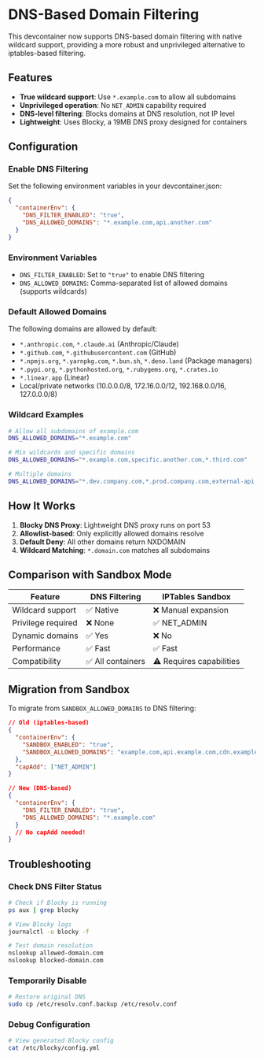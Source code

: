 # DNS-Based Domain Filtering

This devcontainer now supports DNS-based domain filtering with native wildcard support, providing a more robust and unprivileged alternative to iptables-based filtering.

## Features

- **True wildcard support**: Use `*.example.com` to allow all subdomains
- **Unprivileged operation**: No `NET_ADMIN` capability required
- **DNS-level filtering**: Blocks domains at DNS resolution, not IP level
- **Lightweight**: Uses Blocky, a 19MB DNS proxy designed for containers

## Configuration

### Enable DNS Filtering

Set the following environment variables in your devcontainer.json:

```json
{
  "containerEnv": {
    "DNS_FILTER_ENABLED": "true",
    "DNS_ALLOWED_DOMAINS": "*.example.com,api.another.com"
  }
}
```

### Environment Variables

- `DNS_FILTER_ENABLED`: Set to `"true"` to enable DNS filtering
- `DNS_ALLOWED_DOMAINS`: Comma-separated list of allowed domains (supports wildcards)

### Default Allowed Domains

The following domains are allowed by default:
- `*.anthropic.com`, `*.claude.ai` (Anthropic/Claude)
- `*.github.com`, `*.githubusercontent.com` (GitHub)
- `*.npmjs.org`, `*.yarnpkg.com`, `*.bun.sh`, `*.deno.land` (Package managers)
- `*.pypi.org`, `*.pythonhosted.org`, `*.rubygems.org`, `*.crates.io`
- `*.linear.app` (Linear)
- Local/private networks (10.0.0.0/8, 172.16.0.0/12, 192.168.0.0/16, 127.0.0.0/8)

### Wildcard Examples

```bash
# Allow all subdomains of example.com
DNS_ALLOWED_DOMAINS="*.example.com"

# Mix wildcards and specific domains
DNS_ALLOWED_DOMAINS="*.example.com,specific.another.com,*.third.com"

# Multiple domains
DNS_ALLOWED_DOMAINS="*.dev.company.com,*.prod.company.com,external-api.com"
```

## How It Works

1. **Blocky DNS Proxy**: Lightweight DNS proxy runs on port 53
2. **Allowlist-based**: Only explicitly allowed domains resolve
3. **Default Deny**: All other domains return NXDOMAIN
4. **Wildcard Matching**: `*.domain.com` matches all subdomains

## Comparison with Sandbox Mode

| Feature | DNS Filtering | IPTables Sandbox |
|---------|--------------|------------------|
| Wildcard support | ✅ Native | ❌ Manual expansion |
| Privilege required | ❌ None | ✅ NET_ADMIN |
| Dynamic domains | ✅ Yes | ❌ No |
| Performance | ✅ Fast | ✅ Fast |
| Compatibility | ✅ All containers | ⚠️ Requires capabilities |

## Migration from Sandbox

To migrate from `SANDBOX_ALLOWED_DOMAINS` to DNS filtering:

```json
// Old (iptables-based)
{
  "containerEnv": {
    "SANDBOX_ENABLED": "true",
    "SANDBOX_ALLOWED_DOMAINS": "example.com,api.example.com,cdn.example.com"
  },
  "capAdd": ["NET_ADMIN"]
}

// New (DNS-based)
{
  "containerEnv": {
    "DNS_FILTER_ENABLED": "true",
    "DNS_ALLOWED_DOMAINS": "*.example.com"
  }
  // No capAdd needed!
}
```

## Troubleshooting

### Check DNS Filter Status
```bash
# Check if Blocky is running
ps aux | grep blocky

# View Blocky logs
journalctl -u blocky -f

# Test domain resolution
nslookup allowed-domain.com
nslookup blocked-domain.com
```

### Temporarily Disable
```bash
# Restore original DNS
sudo cp /etc/resolv.conf.backup /etc/resolv.conf
```

### Debug Configuration
```bash
# View generated Blocky config
cat /etc/blocky/config.yml
```